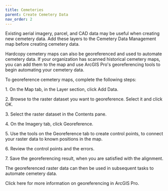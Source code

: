 ```yaml
---
title: Cemeteries
parent: Create Cemetery Data
nav_order: 2
---
```

Existing aerial imagery, parcel, and CAD data may be useful when
creating new cemetery data. Add these layers to the Cemetery Data
Management map before creating cemetery data.

Hardcopy cemetery maps can also be georeferenced and used to automate
cemetery data. If your organization has scanned historical cemetery
maps, you can add them to the map and use ArcGIS Pro\'s georeferencing
tools to begin automating your cemetery data.

To georeference cemetery maps, complete the following steps:

1\. On the Map tab, in the Layer section, click Add Data.

2\. Browse to the raster dataset you want to georeference. Select it and
click OK.

3\. Select the raster dataset in the Contents pane.

4\. On the Imagery tab, click Georeference.

5\. Use the tools on the Georeference tab to create control points, to
connect your raster data to known positions in the map.

6\. Review the control points and the errors.

7\. Save the georeferencing result, when you are satisfied with the
alignment.

The georeferenced raster data can then be used in subsequent tasks to
automate cemetery data.

Click here for more information on georeferencing in ArcGIS Pro.
